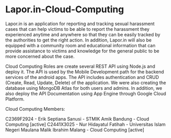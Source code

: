 # Lapor.in-Cloud-Computing

Lapor.in is an application for reporting and tracking sexual harassment cases that can help victims to be able to report the harassment they experienced anytime and anywhere so that they can be easily tracked by the authorities to get the right action. In addition, Lapor.in will also be equipped with a community room and educational information that can provide assistance to victims and knowledge for the general public to be more concerned about the case.

Cloud Computing Roles are create several REST API using Node.js and deploy it. The API is used by the Mobile Development path for the backend services of the android apps. The API includes authentication and CRUD (Create, Read, Update, Delete) of the application. We were also creating the database using MongoDB Atlas for both users and admins. In addition, we also  deploy the API Documentation using App Engine through Google Cloud Platform.

Cloud Computing Members:

C2369F2924 - Erik Septiana Sanusi  - STMIK Amik Bandung - Cloud Computing [active]
C2441X3025 - Nur Hidayatul Fatihah  - Universitas Islam Negeri Maulana Malik Ibrahim Malang - Cloud Computing [active]
